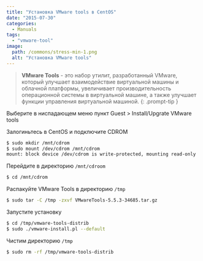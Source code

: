 ```yaml
---
title: "Установка VMware tools в CentOS"
date: "2015-07-30"
categories: 
  - Manuals
tags: 
  - "vmware-tool"
image:
  path: /commons/stress-min-1.png
  alt: "Установка VMware tools"
---
```


> **VMware Tools** - это набор утилит, разработанный VMware, который улучшает взаимодействие виртуальной машины и облачной платформы, увеличивает производительность операционной системы в виртуальной машине, а также улучшает функции управления виртуальной машиной.
{: .prompt-tip }

Выберите в ниспадающем меню пункт Guest > Install/Upgrate VMware tools

Залогиньтесь в CentOS и подключите CDROM

```sh
$ sudo mkdir /mnt/cdrom  
$ sudo mount /dev/cdrom /mnt/cdrom
mount: block device /dev/cdrom is write-protected, mounting read-only
```

Перейдите в директорию `/mnt/cdroom`

```sh
$ cd /mnt/cdrom
```

Распакуйте VMware Tools в директорию `/tmp`

```sh
$ sudo tar -C /tmp -zxvf VMwareTools-5.5.3-34685.tar.gz
```

Запустите установку

```sh
$ cd /tmp/vmware-tools-distrib  
$ sudo ./vmware-install.pl --default
```

Чистим директорию `/tmp`

```sh
$ sudo rm -rf /tmp/vmware-tools-distrib
```

